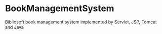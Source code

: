 # BookManagementSystem
Bibliosoft book management system implemented by Servlet, JSP, Tomcat and Java

